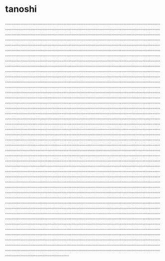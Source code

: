 # tanoshi
...................................................................................................................................................................................................................................................................................................................................................................................................................................................................................................................................................................................................................................................................................................................................................................................................................................................................................................................................................................................................................................................................................................................................................................................................................................................................................................................................................................................................................................................................................................................................................................................................................................................................................................................................................................................................................................................................................................................................................................................................................................................................................................................................................................................................................................................................................................................................................................................................................................................................................................................................................................................................................................................................................................................................................................................................................................................................................................................................................................................................................................................................................................................................................................................................................................................................................................................................................................................................................................................................................................................................................................................................................................................................................................................................................................................................................................................................................................................................................................................................................................................................................................................................................................................................................................................................................................................................................................................................................................................................................................................................................................................................................................................................................................................................................................................................................................................................................................................................................................................................................................................................................................................................................................................................................................................................................................................................................................................................................................................................................................................................................................................................................................................................................................................................
